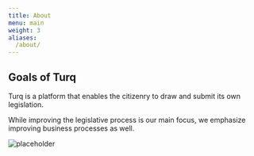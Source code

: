 ```yaml
---
title: About
menu: main
weight: 3
aliases:
  /about/
---
```


## Goals of Turq
Turq is a platform that enables the citizenry to draw and submit its own legislation.

While improving the legislative process is our main focus, we emphasize improving business processes as well.


![placeholder](/images/loop-labels-path.svg)

